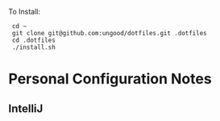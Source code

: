 To Install:

```
 cd ~
 git clone git@github.com:ungood/dotfiles.git .dotfiles
 cd .dotfiles
 ./install.sh
```

# Personal Configuration Notes

## IntelliJ
